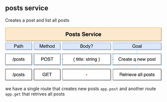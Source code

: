 ## posts service
Creates a post and list all posts

![Image](../images/post_architecture.png)

we have a single route that creates new posts `app.post` and another route `app.get` that retrives all posts